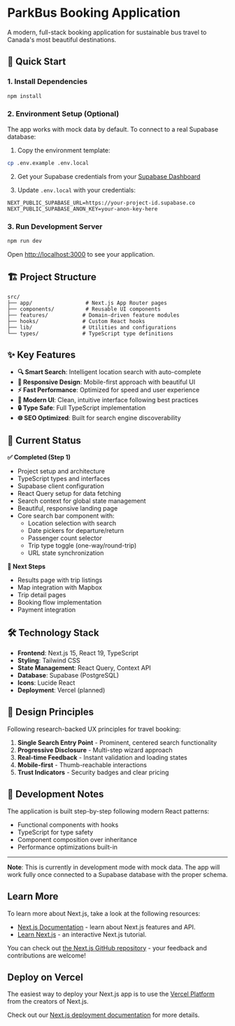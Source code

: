 # ParkBus Booking Application

A modern, full-stack booking application for sustainable bus travel to Canada's most beautiful destinations.

## 🚀 Quick Start

### 1. Install Dependencies
```bash
npm install
```

### 2. Environment Setup (Optional)
The app works with mock data by default. To connect to a real Supabase database:

1. Copy the environment template:
```bash
cp .env.example .env.local
```

2. Get your Supabase credentials from your [Supabase Dashboard](https://supabase.com/dashboard)

3. Update `.env.local` with your credentials:
```env
NEXT_PUBLIC_SUPABASE_URL=https://your-project-id.supabase.co
NEXT_PUBLIC_SUPABASE_ANON_KEY=your-anon-key-here
```

### 3. Run Development Server
```bash
npm run dev
```

Open [http://localhost:3000](http://localhost:3000) to see your application.

## 🏗️ Project Structure

```
src/
├── app/                 # Next.js App Router pages
├── components/          # Reusable UI components  
├── features/           # Domain-driven feature modules
├── hooks/              # Custom React hooks
├── lib/                # Utilities and configurations
└── types/              # TypeScript type definitions
```

## ✨ Key Features

- **🔍 Smart Search**: Intelligent location search with auto-complete
- **📱 Responsive Design**: Mobile-first approach with beautiful UI
- **⚡ Fast Performance**: Optimized for speed and user experience
- **🎨 Modern UI**: Clean, intuitive interface following best practices
- **🔒 Type Safe**: Full TypeScript implementation
- **🌐 SEO Optimized**: Built for search engine discoverability

## 🎯 Current Status

**✅ Completed (Step 1)**
- Project setup and architecture
- TypeScript types and interfaces
- Supabase client configuration  
- React Query setup for data fetching
- Search context for global state management
- Beautiful, responsive landing page
- Core search bar component with:
  - Location selection with search
  - Date pickers for departure/return
  - Passenger count selector
  - Trip type toggle (one-way/round-trip)
  - URL state synchronization

**🔄 Next Steps**
- Results page with trip listings
- Map integration with Mapbox
- Trip detail pages
- Booking flow implementation
- Payment integration

## 🛠️ Technology Stack

- **Frontend**: Next.js 15, React 19, TypeScript
- **Styling**: Tailwind CSS
- **State Management**: React Query, Context API  
- **Database**: Supabase (PostgreSQL)
- **Icons**: Lucide React
- **Deployment**: Vercel (planned)

## 🎨 Design Principles

Following research-backed UX principles for travel booking:

1. **Single Search Entry Point** - Prominent, centered search functionality
2. **Progressive Disclosure** - Multi-step wizard approach
3. **Real-time Feedback** - Instant validation and loading states
4. **Mobile-first** - Thumb-reachable interactions
5. **Trust Indicators** - Security badges and clear pricing

## 📝 Development Notes

The application is built step-by-step following modern React patterns:
- Functional components with hooks
- TypeScript for type safety
- Component composition over inheritance
- Performance optimizations built-in

---

**Note**: This is currently in development mode with mock data. The app will work fully once connected to a Supabase database with the proper schema.

## Learn More

To learn more about Next.js, take a look at the following resources:

- [Next.js Documentation](https://nextjs.org/docs) - learn about Next.js features and API.
- [Learn Next.js](https://nextjs.org/learn) - an interactive Next.js tutorial.

You can check out [the Next.js GitHub repository](https://github.com/vercel/next.js) - your feedback and contributions are welcome!

## Deploy on Vercel

The easiest way to deploy your Next.js app is to use the [Vercel Platform](https://vercel.com/new?utm_medium=default-template&filter=next.js&utm_source=create-next-app&utm_campaign=create-next-app-readme) from the creators of Next.js.

Check out our [Next.js deployment documentation](https://nextjs.org/docs/app/building-your-application/deploying) for more details.
